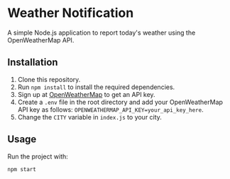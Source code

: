 # Weather Notification

A simple Node.js application to report today's weather using the OpenWeatherMap API.

## Installation

1. Clone this repository.
2. Run `npm install` to install the required dependencies.
3. Sign up at [OpenWeatherMap](https://openweathermap.org/) to get an API key.
4. Create a `.env` file in the root directory and add your OpenWeatherMap API key as follows: `OPENWEATHERMAP_API_KEY=your_api_key_here`.
5. Change the `CITY` variable in `index.js` to your city.

## Usage

Run the project with:

```bash
npm start
